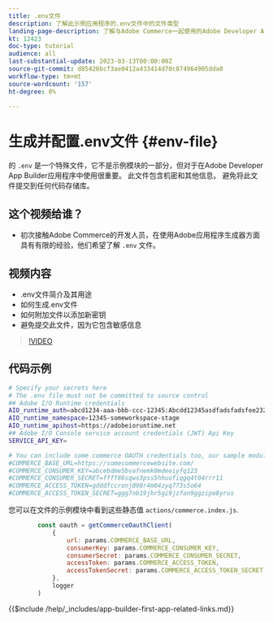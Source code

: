 ```yaml
---
title: .env文件
description: 了解此示例应用程序的.env文件中的文件类型
landing-page-description: 了解与Adobe Commerce一起使用的Adobe Developer App Builder以及.env文件中使用的内容类型
kt: 12423
doc-type: tutorial
audience: all
last-substantial-update: 2023-03-13T00:00:00Z
source-git-commit: d85426bcf3ae0412a433414d70c874964905dda0
workflow-type: tm+mt
source-wordcount: '157'
ht-degree: 0%

---
```



# 生成并配置.env文件 {#env-file}

的 `.env` 是一个特殊文件，它不是示例模块的一部分，但对于在Adobe Developer App Builder应用程序中使用很重要。 此文件包含机密和其他信息。 避免将此文件提交到任何代码存储库。

## 这个视频给谁？

* 初次接触Adobe Commerce的开发人员，在使用Adobe应用程序生成器方面具有有限的经验，他们希望了解 `.env` 文件。

## 视频内容

* .env文件简介及其用途
* 如何生成.env文件
* 如何附加文件以添加新密钥
* 避免提交此文件，因为它包含敏感信息

>[!VIDEO](https://video.tv.adobe.com/v/3416593?quality=12&learn=on)

## 代码示例

```bash
# Specify your secrets here
# The .env file must not be committed to source control
## Adobe I/O Runtime credentials
AIO_runtime_auth=abcd1234-aaa-bbb-ccc-12345:Abcdd12345asdfadsfadsfee2323232323232
AIO_runtime_namespace=12345-someworkspace-stage
AIO_runtime_apihost=https://adobeioruntime.net
## Adobe I/O Console service account credentials (JWT) Api Key
SERVICE_API_KEY=

# You can include some commerce OAUTH credentials too, our sample module will use this
#COMMERCE_BASE_URL=https://somecommercewebsite.com/
#COMMERCE_CONSUMER_KEY=abcebdme5bvafnemk0mdeeiyfq123
#COMMERCE_CONSUMER_SECRET=ffff86sqws3pss5hhuofiqgq4t04rrr11
#COMMERCE_ACCESS_TOKEN=gdddfccronj098r4m04zyq773s5o64
#COMMERCE_ACCESS_TOKEN_SECRET=ggg7nb19jhr5gi9jzfan9ggzipe8yrus
```

您可以在文件的示例模块中看到这些静态值 `actions/commerce.index.js`.

```javascript
        const oauth = getCommerceOauthClient(
            {
                url: params.COMMERCE_BASE_URL,
                consumerKey: params.COMMERCE_CONSUMER_KEY,
                consumerSecret: params.COMMERCE_CONSUMER_SECRET,
                accessToken: params.COMMERCE_ACCESS_TOKEN,
                accessTokenSecret: params.COMMERCE_ACCESS_TOKEN_SECRET
            },
            logger
        )
```

{{$include /help/_includes/app-builder-first-app-related-links.md}}
